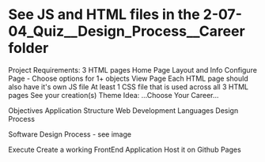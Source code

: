 # See JS and HTML files in the 2-07-04_Quiz__Design_Process__Career folder 

Project Requirements:
  3 HTML pages
    Home Page
    Layout and Info Configure Page - Choose options for 1+ objects
    View Page
    Each HTML page should also have it's own JS file
  At least 1 CSS file that is used across all 3 HTML pages
  See your creation(s)
  Theme Idea: ...Choose Your Career...
 
Objectives
  Application Structure
  Web Development Languages
  Design Process

Software Design Process - see image

Execute
  Create a working FrontEnd Application
  Host it on Github Pages

